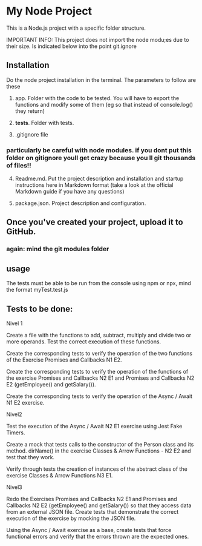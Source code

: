# My Node Project

This is a Node.js project with a specific folder structure.

IMPORTANT INFO: This project does not import the node modu;es due to their size. Is indicated below into the point git.ignore

## Installation

Do the node project installation in the terminal. The parameters to follow are these

1. app. Folder with the code to be tested. You will have to export the functions and modify some of them (eg so that instead of console.log() they return)

2. __tests__. Folder with tests.

3. .gitignore file
### particularly be careful with node modules. if you dont put this folder on gitignore youll get crazy because you ll git thousands of files!!

4. Readme.md. Put the project description and installation and startup instructions here in Markdown format (take a look at the official Markdown guide if you have any questions)

5. package.json. Project description and configuration.

## Once you've created your project, upload it to GitHub.
### again: mind the git modules folder

## usage

The tests must be able to be run from the console using npm or npx, mind the format myTest.test.js

## Tests to be done:

Nivel 1

Create a file with the functions to add, subtract, multiply and divide two or more operands. Test the correct execution of these functions.

Create the corresponding tests to verify the operation of the two functions of the Exercise Promises and Callbacks N1 E2.

Create the corresponding tests to verify the operation of the functions of the exercise Promises and Callbacks N2 E1 and Promises and Callbacks N2 E2 (getEmployee() and getSalary()).

Create the corresponding tests to verify the operation of the Async / Await N1 E2 exercise.


Nivel2

Test the execution of the Async / Await N2 E1 exercise using Jest Fake Timers.

Create a mock that tests calls to the constructor of the Person class and its method. dirName() in the exercise Classes & Arrow Functions - N2 E2 and test that they work.

Verify through tests the creation of instances of the abstract class of the exercise Classes & Arrow Functions N3 E1.


Nivel3

Redo the Exercises Promises and Callbacks N2 E1 and Promises and Callbacks N2 E2 (getEmployee() and getSalary()) so that they access data from an external JSON file. Create tests that demonstrate the correct execution of the exercise by mocking the JSON file.

Using the Async / Await exercise as a base, create tests that force functional errors and verify that the errors thrown are the expected ones.
